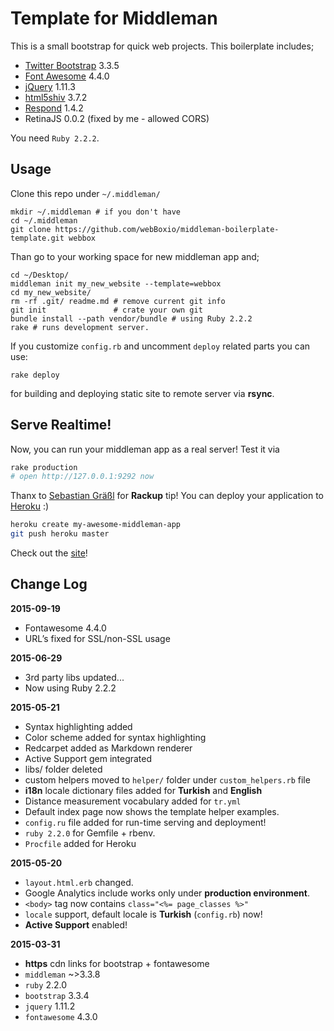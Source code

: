 # Template for Middleman

This is a small bootstrap for quick web projects. This boilerplate includes;

- [Twitter Bootstrap][1] 3.3.5
- [Font Awesome][2] 4.4.0
- [jQuery][3] 1.11.3
- [html5shiv][4] 3.7.2
- [Respond][5] 1.4.2
- RetinaJS 0.0.2 (fixed by me - allowed CORS)

You need `Ruby 2.2.2`.

## Usage

Clone this repo under `~/.middleman/`

    mkdir ~/.middleman # if you don't have
    cd ~/.middleman
    git clone https://github.com/webBoxio/middleman-boilerplate-template.git webbox

Than go to your working space for new middleman app and;

    cd ~/Desktop/
    middleman init my_new_website --template=webbox
    cd my_new_website/
    rm -rf .git/ readme.md # remove current git info
    git init               # crate your own git
    bundle install --path vendor/bundle # using Ruby 2.2.2
    rake # runs development server.

If you customize `config.rb` and uncomment `deploy` related parts
you can use:

    rake deploy

for building and deploying static site to remote server via **rsync**.

## Serve Realtime!

Now, you can run your middleman app as a real server! Test it via

```bash
rake production
# open http://127.0.0.1:9292 now
```

Thanx to [Sebastian Gräßl](https://github.com/bastilian) for **Rackup** tip!
You can deploy your application to [Heroku](http://heroku.com) :)

```bash
heroku create my-awesome-middleman-app
git push heroku master
```

Check out the [site](https://middleman-live-server.herokuapp.com/)!

## Change Log

**2015-09-19**

* Fontawesome 4.4.0
* URL’s fixed for SSL/non-SSL usage

**2015-06-29**

* 3rd party libs updated...
* Now using Ruby 2.2.2

**2015-05-21**

* Syntax highlighting added
* Color scheme added for syntax highlighting
* Redcarpet added as Markdown renderer
* Active Support gem integrated
* libs/ folder deleted
* custom helpers moved to `helper/` folder under `custom_helpers.rb` file
* **i18n** locale dictionary files added for **Turkish** and **English**
* Distance measurement vocabulary added for `tr.yml`
* Default index page now shows the template helper examples.
* `config.ru` file added for run-time serving and deployment!
* `ruby 2.2.0` for Gemfile + rbenv.
* `Procfile` added for Heroku

**2015-05-20**

* `layout.html.erb` changed.
* Google Analytics include works only under **production environment**.
* `<body>` tag now contains `class="<%= page_classes %>"`
* `locale` support, default locale is **Turkish** (`config.rb`) now!
* **Active Support** enabled!

**2015-03-31**

* **https** cdn links for bootstrap + fontawesome
* `middleman` ~>3.3.8
* `ruby` 2.2.0
* `bootstrap` 3.3.4
* `jquery` 1.11.2
* `fontawesome` 4.3.0


[1]: http://getbootstrap.com/
[2]: http://fontawesome.io
[3]: http://jquery.com/download/
[4]: https://github.com/afarkas/html5shiv
[5]: https://github.com/scottjehl/Respond